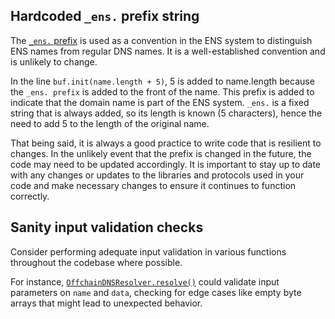 ## Hardcoded `_ens.` prefix string
The [`_ens.` prefix](https://github.com/code-423n4/2023-04-ens/blob/main/contracts/dnsregistrar/DNSClaimChecker.sol#L25-L26) is used as a convention in the ENS system to distinguish ENS names from regular DNS names. It is a well-established convention and is unlikely to change.

In the line `buf.init(name.length + 5)`, 5 is added to name.length because the `_ens. prefix` is added to the front of the name. This prefix is added to indicate that the domain name is part of the ENS system. `_ens.` is a fixed string that is always added, so its length is known (5 characters), hence the need to add 5 to the length of the original name.

That being said, it is always a good practice to write code that is resilient to changes. In the unlikely event that the prefix is changed in the future, the code may need to be updated accordingly. It is important to stay up to date with any changes or updates to the libraries and protocols used in your code and make necessary changes to ensure it continues to function correctly.

## Sanity input validation checks
Consider performing adequate input validation in various functions throughout the codebase where possible. 

For instance, [`OffchainDNSResolver.resolve()`](https://github.com/code-423n4/2023-04-ens/blob/main/contracts/dnsregistrar/OffchainDNSResolver.sol#L49-L63) could validate input parameters on `name` and `data`, checking for edge cases like empty byte arrays that might lead to unexpected behavior.

